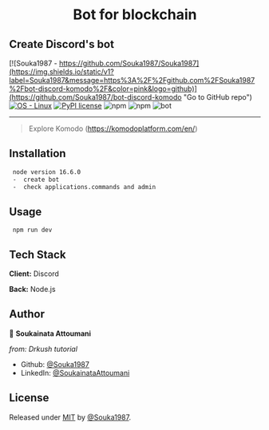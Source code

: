 <h1 align="center">Bot for blockchain</h1>

## Create Discord's bot

[![Souka1987 - https://github.com/Souka1987/Souka1987](https://img.shields.io/static/v1?label=Souka1987&message=https%3A%2F%2Fgithub.com%2FSouka1987%2Fbot-discord-komodo%2F&color=pink&logo=github)](https://github.com/Souka1987/bot-discord-komodo "Go to GitHub repo")
[![OS - Linux](https://img.shields.io/badge/OS-Linux-blue?logo=linux&logoColor=white)](https://www.linux.org/ "Go to Linux homepage")
[![PyPI license](https://img.shields.io/pypi/l/ansicolortags.svg)](https://pypi.python.org/pypi/ansicolortags/)
![npm](https://img.shields.io/npm/v/yarn?color=blue&label=yarn&logo=yarn&logoColor=blue&style=social)
![npm](https://img.shields.io/npm/v/npm?color=red&label=npm&logo=npm&logoColor=red&style=social)
![bot](https://img.shields.io/badge/bot-025E8C?style=for-the-badge&logo=dependabot&logoColor=white&style=social)


---

> Explore Komodo (https://komodoplatform.com/en/)

## Installation

```bash
 node version 16.6.0
 -  create bot
 -  check applications.commands and admin
```

## Usage

```
 npm run dev
```

## Tech Stack

**Client:** Discord

**Back:** Node.js

## Author

👤 **Soukainata Attoumani**

_from: Drkush tutorial_

- Github: [@Souka1987](https://github.com/Souka1987)
- LinkedIn: [@SoukainataAttoumani](https://www.linkedin.com/in/soukainata-attoumani-39131b13b/)

## License

Released under [MIT](/LICENSE) by [@Souka1987](https://github.com/Souka1987).
